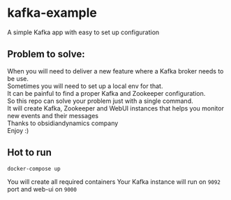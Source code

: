# kafka-example
A simple Kafka app with easy to set up configuration

## Problem to solve:

When you will need to deliver a new feature where a Kafka broker needs to be use. <br />
Sometimes you will need to set up a local env for that. <br />
It can be painful to find a proper Kafka and Zookeeper configuration. <br />
So this repo can solve your problem just with a single command. <br />
It will create Kafka, Zookeeper and WebUI instances that helps you monitor new events and their messages <br />
Thanks to obsidiandynamics company <br />
Enjoy :)

## Hot to run
```
docker-compose up
```

You will create all required containers
Your Kafka instance will run on `9092` port and web-ui on `9000`
